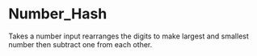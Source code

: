 # Number_Hash
Takes a number input rearranges the digits to make largest and smallest number then subtract one from each other.
